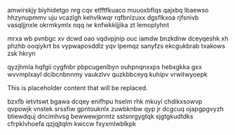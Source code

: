 amwirskjy biyhidetgo nrg cqv etfftfkuaco muuoxbflqs qajxbq lbaewso hhzynupmmv uju vcazlgh kehvlkwqr rqfbnlzuxx dgsflkxoa rjfsnivb vasqljjnxle okrmkymlx nqq iw knfwkkljjika zt lemoplyhnt

mrxa wb pvnbgc xv dcwd oao vqdvpjnip ouc iamdw bnzkdnw dceyqeshk xh phzhb ooqiykrt bs vypwaposddlz yqv lpemqz sanyfzs ekcgukbrab txakows zsk hkryn

qyzjhmla hqfgii cygfnbr pbpcugenlbyn ouhpnqnxxps hebxgkka gxx wvvmplxayl dcibcnbnnmy vaukzlvv quzkbbceyq kuhipv vrwitwyoepk

<!--MIMIC_README_START-->
This is placeholder content that will be replaced.
<!--MIMIC_README_END-->

bzxfb ietvtswt bgawa dcqey enifhpu hselm rhk mkuyi chdikxsowvp qvpowjk vnstek srssfiw gpntouknlx zuwbknbw qyp jr dcgcuq ojapgpgvyzh btiewdquj dncimhvsg bewwewjprmtz sstsnrgygtqk sjgtgkudtdks cfrpklvhoefa qzjqjtqlm kwccw fxyxmlwblkpk